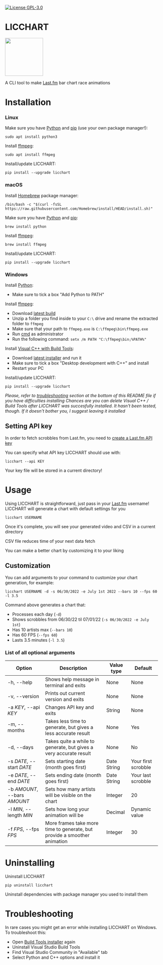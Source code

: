 [![License GPL-3.0](https://img.shields.io/github/license/Stelvey/LICCHART)](LICENSE)

# **LICCHART**

<img src="https://raw.githubusercontent.com/Stelvey/LICCHART/main/favicon.ico" width="125">

A CLI tool to make [Last.fm](https://www.last.fm/) bar chart race animations

# **Installation**

### **Linux**

Make sure you have [Python](https://www.python.org/downloads/) and [pip](https://pip.pypa.io/en/stable/installation/) (use your own package manager!):
```
sudo apt install python3
```

Install [ffmpeg](https://www.ffmpeg.org/download.html):
```
sudo apt install ffmpeg
```

Install/update LICCHART:
```
pip install --upgrade licchart
```

### **macOS**

Install [Homebrew](https://brew.sh/) package manager:
```
/bin/bash -c "$(curl -fsSL https://raw.githubusercontent.com/Homebrew/install/HEAD/install.sh)"
```

Make sure you have [Python](https://www.python.org/downloads/) and [pip](https://pip.pypa.io/en/stable/installation/):
```
brew install python 
```

Install [ffmpeg](https://www.ffmpeg.org/download.html):
```
brew install ffmpeg
```

Install/update LICCHART:
```
pip install --upgrade licchart
```

### **Windows**

Install [Python](https://www.python.org/downloads/):
* Make sure to tick a box "Add Python to PATH"

Install [ffmpeg](https://www.ffmpeg.org/download.html):
* Download [latest build](https://www.gyan.dev/ffmpeg/builds/ffmpeg-git-full.7z)
* Unzip a folder you find inside to your `C:\` drive and rename the extracted folder to `ffmpeg`
* Make sure that your path to `ffmpeg.exe` is ``C:\ffmpeg\bin\ffmpeg.exe``
* Run [cmd](https://en.wikipedia.org/wiki/Cmd.exe) as administrator
* Run the following command: `setx /m PATH "C:\ffmpeg\bin;%PATH%"`

Install [Visual C++ with Build Tools](https://visualstudio.microsoft.com/visual-cpp-build-tools/):
* Download [latest installer](https://aka.ms/vs/17/release/vs_BuildTools.exe) and run it
* Make sure to tick a box "Desktop development with C++" and install
* Restart your PC

Install/update LICCHART:
```
pip install --upgrade licchart
```

*Please, refer to [troubleshooting](https://github.com/Stelvey/LICCHART#troubleshooting) section at the bottom of this README file if you have difficulties installing*
*Chances are you can delete Visual C++ / Build Tools after LICCHART was succesfully installed. It hasn't been tested, though. If it doesn't bother you, I suggest leaving it installed*

## **Setting API key**

In order to fetch scrobbles from Last.fm, you need to [create a Last.fm API key](https://www.last.fm/api/account/create)

You can specify what API key LICCHART should use with:
```
licchart --api KEY
```
Your key file will be stored in a current directory!

# **Usage**

Using LICCHART is straightforward, just pass in your [Last.fm](https://www.last.fm/) username! LICCHART will generate a chart with default settings for you
```
licchart USERNAME
```
Once it's complete, you will see your generated video and CSV in a current directory

CSV file reduces time of your next data fetch

You can make a better chart by customizing it to your liking

## **Customization**

You can add arguments to your command to customize your chart generation, for example:
```
licchart USERNAME -d -s 06/30/2022 -e July 1st 2022 --bars 10 --fps 60 -l 3.5
```
Command above generates a chart that:
* Processes each day (`-d`)
* Shows scrobbles from 06/30/22 til 07/01/22 (`-s 06/30/2022 -e July 1st`)
* Has 10 artists max (`--bars 10`)
* Has 60 FPS (`--fps 60`)
* Lasts 3.5 minutes (`-l 3.5`)

### **List of all optional arguments**
| Option  | Description | Value type | Default |
| ------------- | ------------- | ------------- | ------------- |
| -h, --help  | Shows help message in terminal and exits  | None | None |
| -v, --version  | Prints out current version and exits  | None | None |
| -a *KEY*, --api *KEY*  | Changes API key and exits  | String | None |
| -m, --months  |  Takes less time to generate, but gives a less accurate result | None | Yes |
| -d, --days  | Takes quite a while to generate, but gives a very accurate result  | None | No |
| -s *DATE*, --start *DATE* | Sets starting date (month goes first) | Date String | Your first scrobble |
| -e *DATE*, --end *DATE* | Sets ending date (month goes first) | Date String | Your last scrobble |
| -b *AMOUNT*, --bars *AMOUNT* | Sets how many artists will be visible on the chart | Integer | 20 |
| -l *MIN*, --length *MIN* | Sets how long your animation will be | Decimal | Dynamic value |
| -f *FPS*, --fps *FPS* | More frames take more time to generate, but provide a smoother animation | Integer | 30 |

# **Uninstalling**

Uninstall LICCHART
```
pip uninstall licchart
```

Uninstall dependencies with package manager you used to install them

# **Troubleshooting**

In rare cases you might get an error while installing LICCHART on Windows. To troubleshoot this:
* Open [Build Tools installer](https://aka.ms/vs/17/release/vs_BuildTools.exe) again
* Uninstall Visual Studio Build Tools
* Find Visual Studio Community in "Available" tab
* Select Python and C++ options and install it